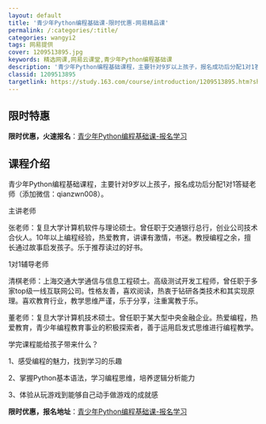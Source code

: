 ```yaml
---
layout: default
title: '青少年Python编程基础课-限时优惠-网易精品课'
permalink: /:categories/:title/
categories: wangyi2
tags: 网易提供
cover: 1209513895.jpg
keywords: 精选网课,网易云课堂,青少年Python编程基础课
description: '青少年Python编程基础课程，主要针对9岁以上孩子，报名成功后分配1对1答疑老师（添加微信：qianzwn008）。主'
classid: 1209513895
targetlink: https://study.163.com/course/introduction/1209513895.htm?share=1&shareId=1025206652&utm_campaign=share&utm_medium=iphoneShare&utm_source=&utm_u=1025206652
---
```


## 限时特惠

**限时优惠，火速报名**：[青少年Python编程基础课-报名学习](https://study.163.com/course/introduction/1209513895.htm?share=1&shareId=1025206652&utm_campaign=share&utm_medium=iphoneShare&utm_source=&utm_u=1025206652)

## 课程介绍

青少年Python编程基础课程，主要针对9岁以上孩子，报名成功后分配1对1答疑老师（添加微信：qianzwn008）。



主讲老师

张老师：复旦大学计算机软件与理论硕士。曾任职于交通银行总行，创业公司技术合伙人。10年以上编程经验，热爱教育，讲课有激情，书迷。教授编程之余，擅长通过故事启发孩子。乐于推荐读过的好书。



1对1辅导老师

清棋老师：上海交通大学通信与信息工程硕士。高级测试开发工程师，曾任职于多家top级一线互联网公司。性格友善，喜欢阅读，热衷于钻研各类技术和其实现原理。喜欢教育行业，教学思维严谨，乐于分享，注重寓教于乐。



董老师：复旦大学计算机技术硕士。曾任职于某大型中央金融企业。热爱编程，热爱教育，青少年编程教育事业的积极探索者，善于运用启发式思维进行编程教学。



学完课程能给孩子带来什么？

1、感受编程的魅力，找到学习的乐趣

2、掌握Python基本语法，学习编程思维，培养逻辑分析能力

3、体验从玩游戏到能够自己动手做游戏的成就感

**限时优惠，报名地址**：[青少年Python编程基础课-报名学习](https://study.163.com/course/introduction/1209513895.htm?share=1&shareId=1025206652&utm_campaign=share&utm_medium=iphoneShare&utm_source=&utm_u=1025206652)

